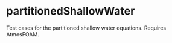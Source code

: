 # partitionedShallowWater
Test cases for the partitioned shallow water equations. Requires AtmosFOAM.
